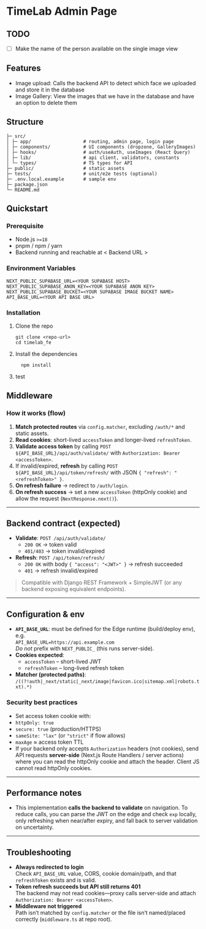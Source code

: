 # TimeLab Admin Page

## TODO

- [ ] Make the name of the person available on the single image view 

## Features

- Image upload: Calls the backend API to detect which face we uploaded and store it in the database
- Image Gallery: View the images that we have in the database and have an option to delete them

## Structure

```
├─ src/
│ ├─ app/                   # routing, admin page, login page
│ ├─ components/            # UI components (dropzone, GalleryImages)
│ ├─ hooks/                 # auth/useAuth, useImages (React Query)
│ ├─ lib/                   # api client, validators, constants
│ └─ types/                 # TS types for API
├─ public/                  # static assets
├─ tests/                   # unit/e2e tests (optional)
├─ .env.local.example       # sample env
├─ package.json
└─ README.md
```

## Quickstart

### Prerequisite

- Node.js `>=18`
- pnpm / npm / yarn
- Backend running and reachable at < Backend URL >


### Environment Variables

```
NEXT_PUBLIC_SUPABASE_URL=<YOUR SUPABASE HOST>
NEXT_PUBLIC_SUPABASE_ANON_KEY=<YOUR SUPABASE ANON KEY>
NEXT_PUBLIC_SUPABASE_BUCKET=<YOUR SUPABASE IMAGE BUCKET NAME>
API_BASE_URL=<YOUR API BASE URL>
```


### Installation

1. Clone the repo
    ```
    git clone <repo-url>
    cd timelab_fe
    ```

2. Install the dependencies
    ```
      npm install
    ```

3.  test


## Middleware
### How it works (flow)

1. **Match protected routes** via `config.matcher`, excluding `/auth/*` and static assets.
2. **Read cookies**: short-lived `accessToken` and longer-lived `refreshToken`.
3. **Validate access token** by calling `POST ${API_BASE_URL}/api/auth/validate/` with `Authorization: Bearer <accessToken>`.
4. If invalid/expired, **refresh** by calling `POST ${API_BASE_URL}/api/token/refresh/` with JSON `{ "refresh": "<refreshToken>" }`.
5. **On refresh failure** → redirect to `/auth/login`.
6. **On refresh success** → set a new `accessToken` (httpOnly cookie) and allow the request (`NextResponse.next()`).

---

## Backend contract (expected)

- **Validate**: `POST /api/auth/validate/`  
  - `200 OK` → token valid  
  - `401/403` → token invalid/expired
- **Refresh**: `POST /api/token/refresh/`  
  - `200 OK` with body `{ "access": "<JWT>" }` → refresh succeeded  
  - `401` → refresh invalid/expired

> Compatible with Django REST Framework + SimpleJWT (or any backend exposing equivalent endpoints).

---

## Configuration & env

- **`API_BASE_URL`**: must be defined for the Edge runtime (build/deploy env), e.g.  
  `API_BASE_URL=https://api.example.com`  
  *Do not* prefix with `NEXT_PUBLIC_` (this runs server-side).
- **Cookies expected**:  
  - `accessToken` – short-lived JWT  
  - `refreshToken` – long-lived refresh token
- **Matcher (protected paths)**:
  `/((?!auth|_next/static|_next/image|favicon.ico|sitemap.xml|robots.txt).*)`

### Security best practices

- Set access token cookie with:
- `httpOnly: true`
- `secure: true` (production/HTTPS)
- `sameSite: "lax"` (or `"strict"` if flow allows)
- `maxAge` ≈ access token TTL
- If your backend only accepts `Authorization` headers (not cookies), send API requests **server-side** (Next.js Route Handlers / server actions) where you can read the httpOnly cookie and attach the header. Client JS cannot read httpOnly cookies.

---

## Performance notes

- This implementation **calls the backend to validate** on navigation. To reduce calls, you can parse the JWT on the edge and check `exp` locally, only refreshing when near/after expiry, and fall back to server validation on uncertainty.

---

## Troubleshooting

- **Always redirected to login**  
Check `API_BASE_URL` value, CORS, cookie domain/path, and that `refreshToken` exists and is valid.
- **Token refresh succeeds but API still returns 401**  
The backend may not read cookies—proxy calls server-side and attach `Authorization: Bearer <accessToken>`.
- **Middleware not triggered**  
Path isn’t matched by `config.matcher` or the file isn’t named/placed correctly (`middleware.ts` at repo root).

